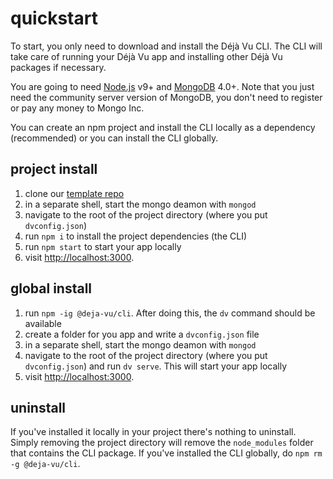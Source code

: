 ---
---

# quickstart 

To start, you only need to download and
install the Déjà Vu CLI. The CLI will take care of running your
Déjà Vu app and installing other Déjà Vu packages if necessary.

You are going to need [Node.js](https://nodejs.org/en/) v9+ and
[MongoDB](https://www.mongodb.com/download-center/community)
4.0+. Note that you just need the community server version of MongoDB,
you don't need to register or pay any money to Mongo Inc.

You can create an npm project and install the CLI locally
as a dependency (recommended) or you can install the CLI globally.

## project install

1. clone our [template repo]()
2. in a separate shell, start the mongo deamon with `mongod`
3. navigate to the root of the project directory (where
  you put `dvconfig.json`)
4. run `npm i` to install the project dependencies (the CLI)
5. run `npm start` to start your app locally
6. visit [http://localhost:3000](http://localhost:3000).

## global install

1. run `npm -ig @deja-vu/cli`. After doing this, the `dv` command should be
  available
2. create a folder for you app and write a `dvconfig.json` file
3. in a separate shell, start the mongo deamon with `mongod`
4. navigate to the root of the project directory (where
  you put `dvconfig.json`) and run `dv serve`. This will start your app
  locally
5. visit [http://localhost:3000](http://localhost:3000).

## uninstall

If you've installed it locally in your project there's nothing to uninstall.
Simply removing the project directory will remove the `node_modules`
folder that contains the CLI package.
If you've installed the CLI globally, do `npm rm -g @deja-vu/cli`.

